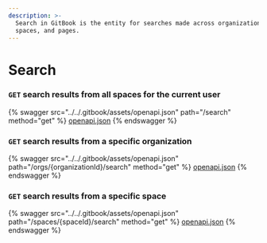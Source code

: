 ```yaml
---
description: >-
  Search in GitBook is the entity for searches made across organizations,
  spaces, and pages.
---
```


# Search

### `GET` search results from all spaces for the current user

{% swagger src="../../.gitbook/assets/openapi.json" path="/search" method="get" %}
[openapi.json](../../.gitbook/assets/openapi.json)
{% endswagger %}

### `GET` search results from a specific organization

{% swagger src="../../.gitbook/assets/openapi.json" path="/orgs/{organizationId}/search" method="get" %}
[openapi.json](../../.gitbook/assets/openapi.json)
{% endswagger %}

### `GET` search results from a specific space

{% swagger src="../../.gitbook/assets/openapi.json" path="/spaces/{spaceId}/search" method="get" %}
[openapi.json](../../.gitbook/assets/openapi.json)
{% endswagger %}
